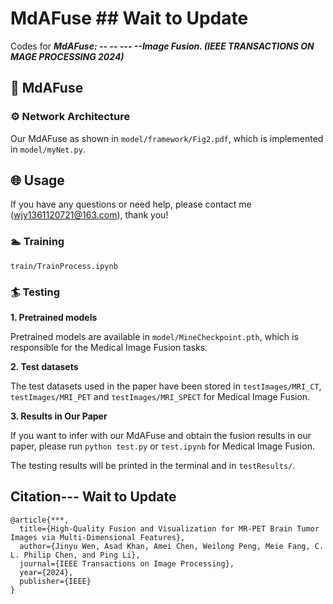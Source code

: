 # MdAFuse   ## Wait to Update
Codes for ***MdAFuse: -- -- --- --Image Fusion. (IEEE TRANSACTIONS ON MAGE PROCESSING 2024)***


## 🙌 MdAFuse

### ⚙ Network Architecture

Our MdAFuse as shown in ``model/framework/Fig2.pdf``, which is implemented in ``model/myNet.py``.


## 🌐 Usage
If you have any questions or need help, please contact me (wjy1361120721@163.com), thank you!

### 🏊 Training

``train/TrainProcess.ipynb``


### 🏄 Testing

**1. Pretrained models**

Pretrained models are available in ``model/MineCheckpoint.pth``, which is responsible for the Medical Image Fusion tasks. 

**2. Test datasets**

The test datasets used in the paper have been stored in ``testImages/MRI_CT``, ``testImages/MRI_PET`` 
and ``testImages/MRI_SPECT`` for Medical Image Fusion.

**3. Results in Our Paper**

If you want to infer with our MdAFuse and obtain the fusion results in our paper, please run 
```python test.py``` or ```test.ipynb``` for Medical Image Fusion. 

The testing results will be printed in the terminal and in ``testResults/``. 




## Citation--- Wait to Update
```
@article{***,
  title={High-Quality Fusion and Visualization for MR-PET Brain Tumor Images via Multi-Dimensional Features},
  author={Jinyu Wen, Asad Khan, Amei Chen, Weilong Peng, Meie Fang, C. L. Philip Chen, and Ping Li},
  journal={IEEE Transactions on Image Processing},
  year={2024},
  publisher={IEEE}
}
```

